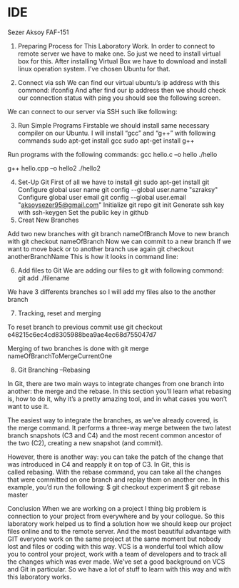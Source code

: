 # IDE

Sezer Aksoy FAF-151
1. Preparing Process for This Laboratory Work.
In order to connect to remote server we have to make one. So just we need to install virtual box for this. 
After installing Virtual Box we have to download and install linux operation system. I’ve chosen Ubuntu for that.

2. Connect via ssh
We can find our virtual ubuntu’s ip address with this commond: ifconfig
And after find our ip address then we should check our connection status with ping you should see the following screen.

We can connect to our server via SSH such like following:


3. Run Simple Programs 
Firstable we should install same necessary compiler on our Ubuntu. I will install  “gcc” and “g++” with following commands
sudo apt-get install gcc
sudo apt-get install g++


Run programs with the following commands:
gcc hello.c –o hello
./hello

g++ hello.cpp –o hello2
./hello2




4. Set-Up Git
First of all we have to install git sudo apt-get install git
Configure global user name git config --global user.name "szraksy"
Configure global user email git config --global user.email "aksoysezer95@gmail.com"
Initialize git repo git init
Generate ssh key with ssh-keygen
Set the public key in github
5. Creat New Branches

Add two new branches with git branch nameOfBranch
Move to new branch with git checkout nameOfBranch
Now we can commit to a new branch
If we want to move back or to another branch use again git checkout anotherBranchName
This is how it looks in command line:




6. Add files to Git
We are adding our files to git with following commond:  git add ./filename







We have 3 differents branches so I will add my files also to the another branch

7. Tracking, reset and merging

To reset branch to previous commit use git checkout e48215c6ec4cd8305988bea9ae4ec68d755047d7


Merging of two branches is done with git merge nameOfBranchToMergeCurrentOne

8. Git Branching –Rebasing

In Git, there are two main ways to integrate changes from one branch into another: the merge and the rebase. In this section you’ll learn what rebasing is, how to do it, why it’s a pretty amazing tool, and in what cases you won’t want to use it.


The easiest way to integrate the branches, as we’ve already covered, is the merge command. It performs a three-way merge between the two latest branch snapshots (C3 and C4) and the most recent common ancestor of the two (C2), creating a new snapshot (and commit).


However, there is another way: you can take the patch of the change that was introduced in C4 and reapply it on top of C3. In Git, this is called rebasing. With the rebase command, you can take all the changes that were committed on one branch and replay them on another one.
In this example, you’d run the following:
$ git checkout experiment
$ git rebase master

Conclusion
When we are working on a project I thing big problem is connection to your project from everywhere and by your collogue. So this laboratory work helped us to find a solution how we should keep our project files online and to the remote server. 
And the most beautiful advantage with GIT everyone work on the same project at the same moment but nobody lost and files or coding with this way.
VCS is a wonderful tool which allow you to control your project, work with a team of developers and to track all the changes which was ever made. We've set a good background on VCS and Git in particular.
So we have a lot of stuff to learn with this way and with this laboratory works.
